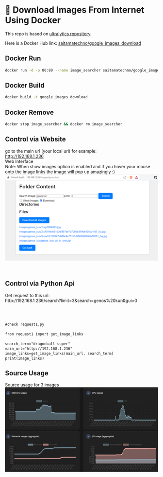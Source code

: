# 🐳 Download Images From Internet Using Docker<br>

This repo is based on <a href="https://github.com/ultralytics/google-images-download">ultralytics repository</a><br>

Here is a Docker Hub link: <a href="https://hub.docker.com/r/saitamatechno/google_images_download">saitamatechno/google_images_download</a><br>

## Docker Run<br>

```bash
docker run -d -p 80:80 --name image_searcher saitamatechno/google_images_download:latest
```
## Docker Build<br>
```bash
docker build -t google_images_download .
```

## Docker Remove<br>
```bash
docker stop image_searcher && docker rm image_searcher
```
## Control via Website<br>
go to the main url (your local url) for example:<br>
http://192.168.1.236<br>
Web Interface<br>
Note: When show images option is enabled and if you hover your mouse onto the image links the image will pop up amazingly :) <br>
<img src="web_interface.png" alt="web interface">

<br>

## Control via Python Api<br>
<p>Get request to this url: <br>
http://192.168.1.236/search?limit=3&search=genos%20kun&gui=0</p>
<br>

<pre> <code>
#check request1.py

from request1 import get_image_links

search_term="dragonball super"
main_url="http://192.168.1.236"
image_links=get_image_links(main_url, search_term)
print(image_links)
</code></pre>

## Source Usage <br>
Source usage for 3 images <br>
<img src="source_usage_for3images.png" alt="source usage for 3 images"><br>
